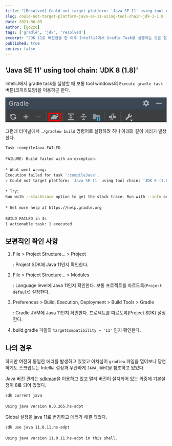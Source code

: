 ```yaml
---
title: "[Resolved] Could not target platform: 'Java SE 11' using tool chain: 'JDK 8 (1.8)'"
slug: could-not-target-platform-java-se-11-using-tool-chain-jdk-1-1.8
date: 2021-06-09
author: [go2zo]
tags: ['gradle', 'jdk', 'resolved']
excerpt: "JDK 11로 버전업을 한 이후 IntelliJ에서 Gradle Task를 실행하는 것은 잘 되었지만 터미널에서 ./gradlew build 명령을 실행하면 여전히 에러가 발생하였다."
published: true
series: false
---
```


## 'Java SE 11' using tool chain: 'JDK 8 (1.8)'

IntelliJ에서 gradle task를 실행할 때 보통 tool windows의 `Execute gradle task` 버튼(코끼리모양)을 이용하곤 한다.

![Execute grald task](./images/image-20210609235941622.png)

그런데 터미널에서 `./gradlew build` 명령어로 실행하려 하니 아래와 같이 에러가 발생한다.


```bash
Task :compileJava FAILED

FAILURE: Build failed with an exception.

* What went wrong:
Execution failed for task ':compileJava'.
> Could not target platform: 'Java SE 11' using tool chain: 'JDK 8 (1.8)'.

* Try:
Run with --stacktrace option to get the stack trace. Run with --info or --debug option to get more log output. Run with --scan to get full insights.

* Get more help at https://help.gradle.org

BUILD FAILED in 3s
1 actionable task: 1 executed
```

## 보편적인 확인 사항

1. File > Project Structure... > Project

   : Project SDK에 Java 11인지 확인한다.

2. File > Project Structure... > Modules

   : Language level에 Java 11인지 확인한다. 보통 프로젝트를 따르도록(`Project default`) 설정한다.

3. Preferences > Build, Execution, Deployment > Build Tools > Gradle

   : Gradle JVM에 Java 11인지 확인한다. 프로젝트를 따르도록(Project SDK) 설정한다.

4. build.gradle 파일의 `targetCompatibility = '11'` 인지 확인한다.

## 나의 경우

하지만 여전히 동일한 에러를 발생하고 있었고 아차싶어 `gradlew` 파일을 열어보니 당연하게도 스크립트는 IntelliJ 설정과 무관하게 `JAVA_HOME`을 참조하고 있었다.

Java 버전 관리는 [sdkman](https://sdkman.io/)을 이용하고 있고 멀티 버전이 설치되어 있는 와중에 기본설정이 8로 되어 있었다.

```bash
sdk current java

Using java version 8.0.265.hs-adpt
```

Global 설정을 java 11로 변경하고 에러가 해결 되었다.

```bash
sdk use java 11.0.11.hs-adpt

Using java version 11.0.11.hs-adpt in this shell.
```



